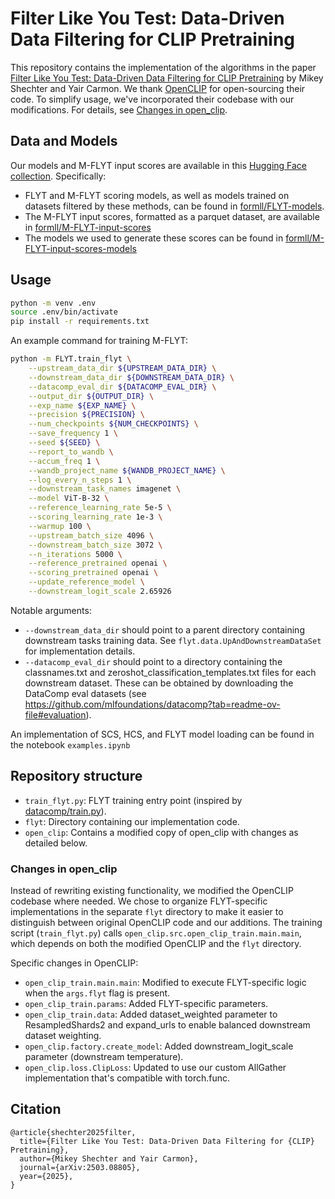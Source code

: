 # Filter Like You Test: Data-Driven Data Filtering for CLIP Pretraining

This repository contains the implementation of the algorithms in the paper [Filter Like You Test: Data-Driven Data Filtering for CLIP Pretraining](https://arxiv.org/abs/2503.08805) by Mikey Shechter and Yair Carmon. We thank [OpenCLIP](https://github.com/mlfoundations/open_clip) for open-sourcing their code. To simplify usage, we've incorporated their codebase with our modifications. For details, see [Changes in open_clip](#changes-in-open_clip).

## Data and Models

Our models and M-FLYT input scores are available in this [Hugging Face collection](https://huggingface.co/collections/formll/flyt-67bb167366ec0fa0d5b8e4bd). Specifically: 

- FLYT and M-FLYT scoring models, as well as models trained on datasets filtered by these methods, can be found in [formll/FLYT-models](https://huggingface.co/formll/FLYT-models). 
- The M-FLYT input scores, formatted as a parquet dataset, are available in [formll/M-FLYT-input-scores](https://huggingface.co/datasets/formll/M-FLYT-input-scores)
- The models we used to generate these scores can be found in [formll/M-FLYT-input-scores-models](https://huggingface.co/formll/M-FLYT-input-scores-models)

## Usage

```bash
python -m venv .env
source .env/bin/activate
pip install -r requirements.txt
```

An example command for training M-FLYT:

```bash
python -m FLYT.train_flyt \
    --upstream_data_dir ${UPSTREAM_DATA_DIR} \
    --downstream_data_dir ${DOWNSTREAM_DATA_DIR} \
    --datacomp_eval_dir ${DATACOMP_EVAL_DIR} \
    --output_dir ${OUTPUT_DIR} \
    --exp_name ${EXP_NAME} \
    --precision ${PRECISION} \
    --num_checkpoints ${NUM_CHECKPOINTS} \
    --save_frequency 1 \
    --seed ${SEED} \
    --report_to_wandb \
    --accum_freq 1 \
    --wandb_project_name ${WANDB_PROJECT_NAME} \
    --log_every_n_steps 1 \
    --downstream_task_names imagenet \
    --model ViT-B-32 \
    --reference_learning_rate 5e-5 \
    --scoring_learning_rate 1e-3 \
    --warmup 100 \
    --upstream_batch_size 4096 \
    --downstream_batch_size 3072 \
    --n_iterations 5000 \
    --reference_pretrained openai \
    --scoring_pretrained openai \
    --update_reference_model \
    --downstream_logit_scale 2.65926
```

Notable arguments:

- `--downstream_data_dir` should point to a parent directory containing downstream tasks training data. See `flyt.data.UpAndDownstreamDataSet` for implementation details.
- `--datacomp_eval_dir` should point to a directory containing the classnames.txt and zeroshot_classification_templates.txt files for each downstream dataset. These can be obtained by downloading the DataComp eval datasets (see <https://github.com/mlfoundations/datacomp?tab=readme-ov-file#evaluation>).

An implementation of SCS, HCS, and FLYT model loading can be found in the notebook `examples.ipynb`

## Repository structure

- `train_flyt.py`: FLYT training entry point (inspired by [datacomp/train.py](https://github.com/mlfoundations/datacomp/blob/main/train.py)).
- `flyt`: Directory containing our implementation code.
- `open_clip`: Contains a modified copy of open_clip with changes as detailed below.

### Changes in open_clip

Instead of rewriting existing functionality, we modified the OpenCLIP codebase where needed. We chose to organize FLYT-specific implementations in the separate `flyt` directory to make it easier to distinguish between original OpenCLIP code and our additions. The training script (`train_flyt.py`) calls `open_clip.src.open_clip_train.main.main`, which depends on both the modified OpenCLIP and the `flyt` directory.

Specific changes in OpenCLIP:

- `open_clip_train.main.main`: Modified to execute FLYT-specific logic when the `args.flyt` flag is present.
- `open_clip_train.params`: Added FLYT-specific parameters.
- `open_clip_train.data`: Added dataset_weighted parameter to ResampledShards2 and expand_urls to enable balanced downstream dataset weighting.
- `open_clip.factory.create_model`: Added downstream_logit_scale parameter (downstream temperature).
- `open_clip.loss.ClipLoss`: Updated to use our custom AllGather implementation that's compatible with torch.func.

## Citation
```
@article{shechter2025filter,
  title={Filter Like You Test: Data-Driven Data Filtering for {CLIP} Pretraining}, 
  author={Mikey Shechter and Yair Carmon}, 
  journal={arXiv:2503.08805}, 
  year={2025},
}  
```
